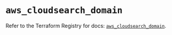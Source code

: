 # `aws_cloudsearch_domain`

Refer to the Terraform Registry for docs: [`aws_cloudsearch_domain`](https://registry.terraform.io/providers/hashicorp/aws/5.72.1/docs/resources/cloudsearch_domain).
